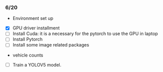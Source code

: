 ### 6/20
- Environment set up
- [x] GPU driver installment
- [ ] Install Cuda: it is a necessary for the pytorch to use the GPU in laptop
- [ ] Install Pytorch
- [ ] Install some image related packages

- vehicle counts
- [ ] Train a YOLOV5 model. 
